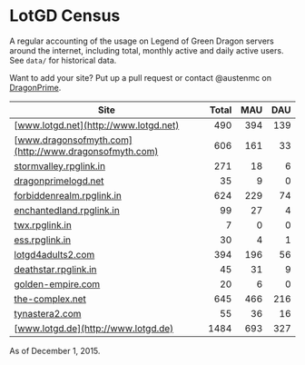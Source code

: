 # LotGD Census
A regular accounting of the usage on Legend of Green Dragon servers around the internet, including total, monthly active and daily active users. See `data/` for historical data.

Want to add your site? Put up a pull request or contact @austenmc on [DragonPrime](http://dragonprime.net).


Site | Total | MAU | DAU
--- | ---:| ---:| ---:
[www.lotgd.net](http://www.lotgd.net)|490|394|139
[www.dragonsofmyth.com](http://www.dragonsofmyth.com)|606|161|33
[stormvalley.rpglink.in](http://stormvalley.rpglink.in)|271|18|6
[dragonprimelogd.net](http://dragonprimelogd.net)|35|9|0
[forbiddenrealm.rpglink.in](http://forbiddenrealm.rpglink.in)|624|229|74
[enchantedland.rpglink.in](http://enchantedland.rpglink.in)|99|27|4
[twx.rpglink.in](http://twx.rpglink.in)|7|0|0
[ess.rpglink.in](http://ess.rpglink.in)|30|4|1
[lotgd4adults2.com](http://lotgd4adults2.com)|394|196|56
[deathstar.rpglink.in](http://deathstar.rpglink.in)|45|31|9
[golden-empire.com](http://golden-empire.com)|20|6|0
[the-complex.net](http://the-complex.net)|645|466|216
[tynastera2.com](http://tynastera2.com)|55|36|16
[www.lotgd.de](http://www.lotgd.de)|1484|693|327

As of December 1, 2015.
